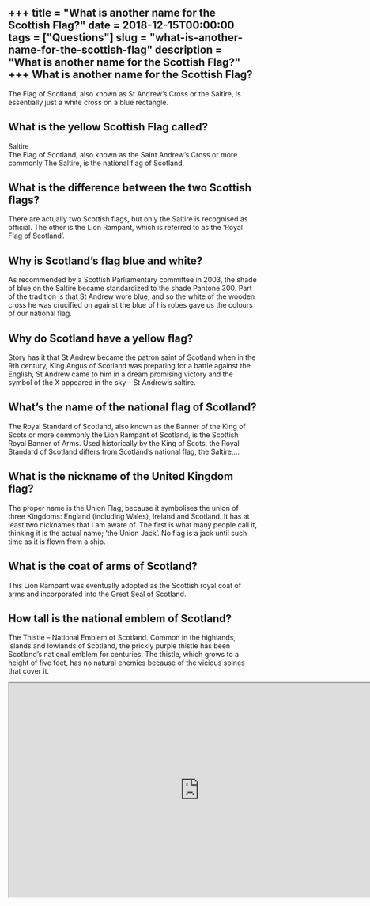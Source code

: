 +++
title = "What is another name for the Scottish Flag?"
date = 2018-12-15T00:00:00
tags = ["Questions"]
slug = "what-is-another-name-for-the-scottish-flag"
description = "What is another name for the Scottish Flag?"
+++
What is another name for the Scottish Flag?
-------------------------------------------

The Flag of Scotland, also known as St Andrew’s Cross or the Saltire, is essentially just a white cross on a blue rectangle.

What is the yellow Scottish Flag called?
----------------------------------------

Saltire  
The Flag of Scotland, also known as the Saint Andrew’s Cross or more commonly The Saltire, is the national flag of Scotland.

What is the difference between the two Scottish flags?
------------------------------------------------------

There are actually two Scottish flags, but only the Saltire is recognised as official. The other is the Lion Rampant, which is referred to as the ‘Royal Flag of Scotland’.

Why is Scotland’s flag blue and white?
--------------------------------------

As recommended by a Scottish Parliamentary committee in 2003, the shade of blue on the Saltire became standardized to the shade Pantone 300. Part of the tradition is that St Andrew wore blue, and so the white of the wooden cross he was crucified on against the blue of his robes gave us the colours of our national flag.

Why do Scotland have a yellow flag?
-----------------------------------

Story has it that St Andrew became the patron saint of Scotland when in the 9th century, King Angus of Scotland was preparing for a battle against the English, St Andrew came to him in a dream promising victory and the symbol of the X appeared in the sky – St Andrew’s saltire.

What’s the name of the national flag of Scotland?
-------------------------------------------------

The Royal Standard of Scotland, also known as the Banner of the King of Scots or more commonly the Lion Rampant of Scotland, is the Scottish Royal Banner of Arms. Used historically by the King of Scots, the Royal Standard of Scotland differs from Scotland’s national flag, the Saltire,…

What is the nickname of the United Kingdom flag?
------------------------------------------------

The proper name is the Union Flag, because it symbolises the union of three Kingdoms: England (including Wales), Ireland and Scotland. It has at least two nicknames that I am aware of. The first is what many people call it, thinking it is the actual name; ‘the Union Jack’. No flag is a jack until such time as it is flown from a ship.

What is the coat of arms of Scotland?
-------------------------------------

This Lion Rampant was eventually adopted as the Scottish royal coat of arms and incorporated into the Great Seal of Scotland.

How tall is the national emblem of Scotland?
--------------------------------------------

The Thistle – National Emblem of Scotland. Common in the highlands, islands and lowlands of Scotland, the prickly purple thistle has been Scotland’s national emblem for centuries. The thistle, which grows to a height of five feet, has no natural enemies because of the vicious spines that cover it.

<iframe allow="accelerometer; autoplay; clipboard-write; encrypted-media; gyroscope; picture-in-picture" allowfullscreen="" class="__youtube_prefs__  epyt-is-override  no-lazyload" data-no-lazy="1" data-origheight="433" data-origwidth="770" data-skipgform_ajax_framebjll="" height="433" id="_ytid_20966" loading="lazy" src="https://www.youtube.com/embed/X-_apwDYWEg?enablejsapi=1&autoplay=0&cc_load_policy=0&cc_lang_pref=&iv_load_policy=1&loop=0&modestbranding=0&rel=1&fs=1&playsinline=0&autohide=2&theme=dark&color=red&controls=1&" title="YouTube player" width="770"></iframe>